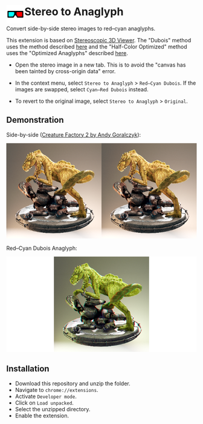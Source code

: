  # <img src="anaglyph48.png" align="left"> Stereo to Anaglyph 

Convert side-by-side stereo images to red–cyan anaglyphs.

This extension is based on [Stereoscopic 3D Viewer](https://chrome.google.com/webstore/detail/stereoscopic-3d-viewer/gjihpcejlpnmjimgafnfmfkbglajmdlg). The "Dubois" method uses the method described [here](http://stereo.jpn.org/eng/stphmkr/help/stereo_13.htm) and the "Half-Color Optimized" method uses the "Optimized Anaglyphs" described [here](https://3dtv.at/Knowhow/AnaglyphComparison_en.aspx).

- Open the stereo image in a new tab. This is to avoid the "canvas has been tainted by cross-origin data" error.

- In the context menu, select `Stereo to Anaglyph` > `Red–Cyan Dubois`. If the images are swapped, select `Cyan–Red Dubois` instead.

- To revert to the original image, select  `Stereo to Anaglyph` > `Original`.
 
## Demonstration

Side-by-side ([Creature Factory 2 by Andy Goralczyk](https://docs.blender.org/manual/en/latest/render/output/properties/stereoscopy/usage.html)): 

![stereoscopy_side-by-side](demo/stereoscopy_side-by-side.png)

Red–Cyan Dubois Anaglyph: 

![red_cyan_dubois_anaglyph](demo/red_cyan_dubois_anaglyph.png)

## Installation

- Download this repository and unzip the folder.
- Navigate to ``chrome://extensions``.
- Activate ``Developer mode``.
- Click on ``Load unpacked``.
- Select the unzipped directory.
- Enable the extension.
